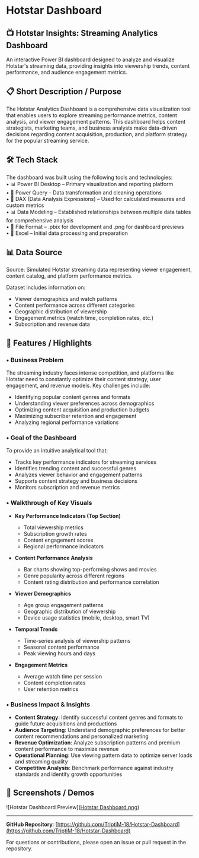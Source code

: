 # Hotstar Dashboard

## 📺 Hotstar Insights: Streaming Analytics Dashboard

An interactive Power BI dashboard designed to analyze and visualize Hotstar's streaming data, providing insights into viewership trends, content performance, and audience engagement metrics.

## 📋 Short Description / Purpose

The Hotstar Analytics Dashboard is a comprehensive data visualization tool that enables users to explore streaming performance metrics, content analysis, and viewer engagement patterns. This dashboard helps content strategists, marketing teams, and business analysts make data-driven decisions regarding content acquisition, production, and platform strategy for the popular streaming service.

## 🛠️ Tech Stack

The dashboard was built using the following tools and technologies:<br>
• 📊 Power BI Desktop – Primary visualization and reporting platform<br>
• 📂 Power Query – Data transformation and cleaning operations<br>
• 🧠 DAX (Data Analysis Expressions) – Used for calculated measures and custom metrics<br>
• 📊 Data Modeling – Established relationships between multiple data tables for comprehensive analysis<br>
• 📁 File Format – .pbix for development and .png for dashboard previews<br>
• 📝 Excel – Initial data processing and preparation

## 📊 Data Source

Source: Simulated Hotstar streaming data representing viewer engagement, content catalog, and platform performance metrics.

Dataset includes information on:
- Viewer demographics and watch patterns
- Content performance across different categories
- Geographic distribution of viewership
- Engagement metrics (watch time, completion rates, etc.)
- Subscription and revenue data

## 🎯 Features / Highlights

### • Business Problem
The streaming industry faces intense competition, and platforms like Hotstar need to constantly optimize their content strategy, user engagement, and revenue models. Key challenges include:

- Identifying popular content genres and formats
- Understanding viewer preferences across demographics
- Optimizing content acquisition and production budgets
- Maximizing subscriber retention and engagement
- Analyzing regional performance variations

### • Goal of the Dashboard
To provide an intuitive analytical tool that:
- Tracks key performance indicators for streaming services
- Identifies trending content and successful genres
- Analyzes viewer behavior and engagement patterns
- Supports content strategy and business decisions
- Monitors subscription and revenue metrics

### • Walkthrough of Key Visuals

- **Key Performance Indicators (Top Section)**
  - Total viewership metrics
  - Subscription growth rates
  - Content engagement scores
  - Regional performance indicators

- **Content Performance Analysis**
  - Bar charts showing top-performing shows and movies
  - Genre popularity across different regions
  - Content rating distribution and performance correlation

- **Viewer Demographics**
  - Age group engagement patterns
  - Geographic distribution of viewership
  - Device usage statistics (mobile, desktop, smart TV)

- **Temporal Trends**
  - Time-series analysis of viewership patterns
  - Seasonal content performance
  - Peak viewing hours and days

- **Engagement Metrics**
  - Average watch time per session
  - Content completion rates
  - User retention metrics

### • Business Impact & Insights
- **Content Strategy**: Identify successful content genres and formats to guide future acquisitions and productions
- **Audience Targeting**: Understand demographic preferences for better content recommendations and personalized marketing
- **Revenue Optimization**: Analyze subscription patterns and premium content performance to maximize revenue
- **Operational Planning**: Use viewing pattern data to optimize server loads and streaming quality
- **Competitive Analysis**: Benchmark performance against industry standards and identify growth opportunities

## 📸 Screenshots / Demos

![Hotstar Dashboard Preview]([Hotstar Dashboard.png](https://github.com/TriptiM-18/Hotstar-Dashboard/blob/main/Hotstar%20Dashboard.png))

---

**GitHub Repository**: [https://github.com/TriptiM-18/Hotstar-Dashboard](https://github.com/TriptiM-18/Hotstar-Dashboard)

For questions or contributions, please open an issue or pull request in the repository.
